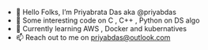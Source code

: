 - 👋 Hello Folks, I’m Priyabrata Das aka @priyabdas
- 👀 Some interesting code on C , C++ , Python on DS algo
- 🌱 Currently learning AWS , Docker and kubernatives 
- 📫 Reach out to me on priyabdas@outlook.com

<!---
priyabdas/priyabdas is a ✨ special ✨ repository because its `README.md` (this file) appears on your GitHub profile.
You can click the Preview link to take a look at your changes.
--->
